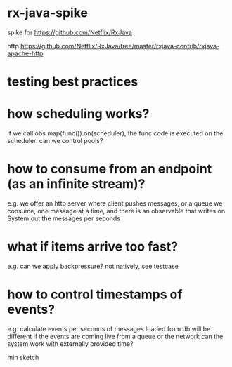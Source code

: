 rx-java-spike
=============

spike for https://github.com/Netflix/RxJava

http
https://github.com/Netflix/RxJava/tree/master/rxjava-contrib/rxjava-apache-http

# testing best practices

# how scheduling works?
if we call obs.map(func()).on(scheduler), the func code is executed on the scheduler.
can we control pools?

# how to consume from an endpoint (as an infinite stream)?
e.g. we offer an http server where client pushes messages,
or a queue we consume, one message at a time,
and there is an observable that writes on System.out the messages per seconds

# what if items arrive too fast?
e.g. can we apply backpressure? not natively, see testcase

# how to control timestamps of events?
e.g. calculate events per seconds of messages loaded from db will be different
if the events are coming live from a queue or the network
can the system work with externally provided time?

min sketch
